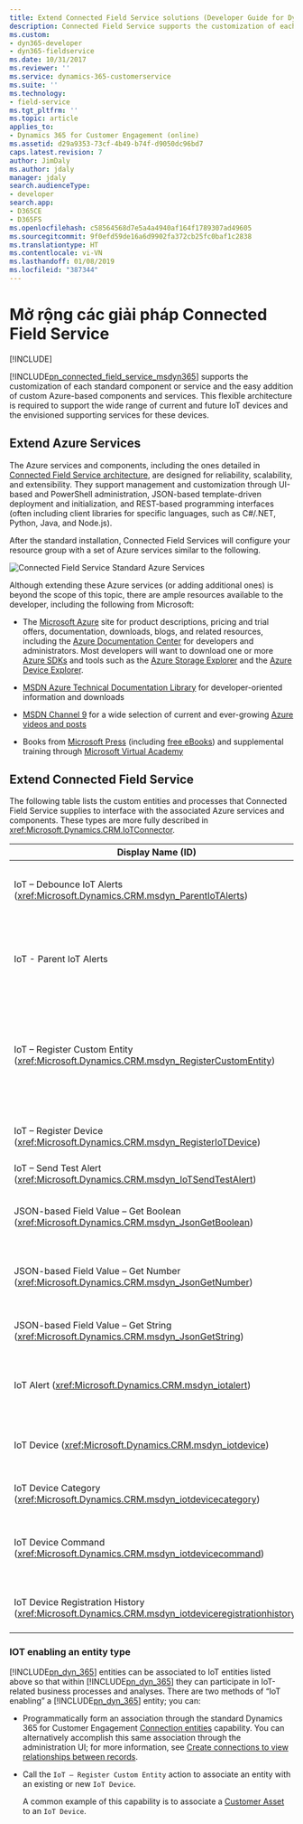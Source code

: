 ```yaml
---
title: Extend Connected Field Service solutions (Developer Guide for Dynamics 365 for Customer Engagement) | MicrosoftDocs
description: Connected Field Service supports the customization of each standard component or service and the easy addition of custom Azure-based components and services.
ms.custom:
- dyn365-developer
- dyn365-fieldservice
ms.date: 10/31/2017
ms.reviewer: ''
ms.service: dynamics-365-customerservice
ms.suite: ''
ms.technology:
- field-service
ms.tgt_pltfrm: ''
ms.topic: article
applies_to:
- Dynamics 365 for Customer Engagement (online)
ms.assetid: d29a9353-73cf-4b49-b74f-d9050dc96bd7
caps.latest.revision: 7
author: JimDaly
ms.author: jdaly
manager: jdaly
search.audienceType:
- developer
search.app:
- D365CE
- D365FS
ms.openlocfilehash: c58564568d7e5a4a4940af164f1789307ad49605
ms.sourcegitcommit: 9f0efd59de16a6d9902fa372cb25fc0baf1c2838
ms.translationtype: HT
ms.contentlocale: vi-VN
ms.lasthandoff: 01/08/2019
ms.locfileid: "387344"
---
```

# <a name="extend-connected-field-service-solutions"></a>Mở rộng các giải pháp Connected Field Service

[!INCLUDE[](../../includes/cc_applies_to_update_9_0_0.md)]

[!INCLUDE[pn_connected_field_service_msdyn365](../../includes/pn-connected-field-service-msdyn365.md)] supports the customization of each standard component or service and the easy addition of custom Azure-based components and services. This flexible architecture is required to support the wide range of current and future IoT devices and the envisioned supporting services for these devices.  
  
## <a name="extend-azure-services"></a>Extend Azure Services

 The Azure services and components, including the ones detailed in [Connected Field Service architecture](connected-field-service-architecture.md), are designed for reliability, scalability, and extensibility.  They support management and customization through UI-based and PowerShell administration, JSON-based template-driven deployment and initialization, and REST-based programming interfaces (often including client libraries for specific languages, such as C#/.NET, Python, Java, and Node.js).  
  
 After the standard installation, Connected Field Services will configure your resource group with a set of Azure services similar to the following.  
  
 ![Connected Field Service Standard Azure Services](../media/iot-standard-azure-service.jpg "Connected Field Service Standard Azure Services")  
  
 Although extending these Azure services (or adding additional ones) is beyond the scope of this topic, there are ample resources available to the developer, including the following from Microsoft:  
  
-   The [Microsoft Azure](https://azure.microsoft.com/) site for product descriptions, pricing and trial offers, documentation, downloads, blogs, and related resources, including the [Azure Documentation Center](https://azure.microsoft.com/documentation/) for developers and administrators. Most developers will want to download one or more [Azure SDKs](https://azure.microsoft.com/en-us/downloads/) and tools such as the [Azure Storage Explorer](http://storageexplorer.com/) and the [Azure Device Explorer](https://github.com/Azure/azure-iot-sdks/blob/master/tools/DeviceExplorer/doc/how_to_use_device_explorer.md).  
  
-   [MSDN Azure Technical Documentation Library](https://msdn.microsoft.com/library/azure/dn578280.aspx) for developer-oriented information and downloads  
  
-   [MSDN Channel 9](https://channel9.msdn.com/) for a wide selection of current and ever-growing [Azure videos and posts](https://channel9.msdn.com/tags/Azure/)  
  
-   Books from [Microsoft Press](https://www.microsoftpressstore.com/) (including [free eBooks](https://mva.microsoft.com/ebooks/)) and supplemental training through [Microsoft Virtual Academy](https://mva.microsoft.com/)  
  
## <a name="extend-connected-field-service"></a>Extend Connected Field Service  
 The following table lists the custom entities and processes that Connected Field Service supplies to interface with the associated Azure services and components. These types are more fully described in <xref:Microsoft.Dynamics.CRM.IoTConnector>.
  
|Display Name (ID)|Loại|Mô tả|  
|-------------------------|----------|-----------------|  
|IoT – Debounce IoT Alerts (<xref:Microsoft.Dynamics.CRM.msdyn_ParentIoTAlerts>)|Hành động|Links potential redundant alerts to an existing parent alert|  
|IoT - Parent IoT Alerts|Quy trình|Calls the `IoT - Debounce IoT Alerts` action and passes 60 for the `TimespanSeconds` parameter|  
|IoT – Register Custom Entity (<xref:Microsoft.Dynamics.CRM.msdyn_RegisterCustomEntity>)|Hành động|Registers any custom entity that may or may not already have connected IoT devices. This action invokes the `IoT – Register Device` action.|  
|IoT – Register Device (<xref:Microsoft.Dynamics.CRM.msdyn_RegisterIoTDevice>)|Hành động|Publishes the registration requests for an IoT device|  
|IoT – Send Test Alert (<xref:Microsoft.Dynamics.CRM.msdyn_IoTSendTestAlert>)|Hành động|*Reserved for future use*|  
|JSON-based Field Value – Get Boolean (<xref:Microsoft.Dynamics.CRM.msdyn_JsonGetBoolean>)|Hành động|Reads a Boolean property in the specified JSON object|  
|JSON-based Field Value – Get Number (<xref:Microsoft.Dynamics.CRM.msdyn_JsonGetNumber>)|Hành động|Reads a numeric property in the specified JSON object|  
|JSON-based Field Value – Get String (<xref:Microsoft.Dynamics.CRM.msdyn_JsonGetString>)|Hành động|Reads a string property in the specified JSON object|  
|IoT Alert (<xref:Microsoft.Dynamics.CRM.msdyn_iotalert>)|Thực thể|Represents a notable event sent from the associated IoT Hub|  
|IoT Device (<xref:Microsoft.Dynamics.CRM.msdyn_iotdevice>)|Thực thể|Represents a connected device that can be registered with a IoT Hub|  
|IoT Device Category (<xref:Microsoft.Dynamics.CRM.msdyn_iotdevicecategory>)|Thực thể|Represents a logical grouping of IoT devices|  
|IoT Device Command (<xref:Microsoft.Dynamics.CRM.msdyn_iotdevicecommand>)|Thực thể|Represents an outgoing message to a device connected to the IoT Hub|  
|IoT Device Registration History (<xref:Microsoft.Dynamics.CRM.msdyn_iotdeviceregistrationhistory>)|Thực thể|Tracks registration activities of an IoT device|  
  
### <a name="iot-enabling-an-entity-type"></a>IOT enabling an entity type

 [!INCLUDE[pn_dyn_365](../../includes/pn-dyn-365.md)] entities can be associated to IoT entities listed above so that within [!INCLUDE[pn_dyn_365](../../includes/pn-dyn-365.md)] they can participate in IoT-related business processes and analyses. There are two methods of “IoT enabling” a [!INCLUDE[pn_dyn_365](../../includes/pn-dyn-365.md)] entity; you can:  
  
- Programmatically form an association through the standard Dynamics 365 for Customer Engagement [Connection entities](../../developer/connection-entities.md) capability. You can alternatively accomplish this same association through the administration UI; for more information, see [Create connections to view relationships between records](https://www.microsoft.com/dynamics/crm-customer-center/create-connections-to-view-relationships-between-records.aspx).  
  
- Call the `IoT – Register Custom Entity` action to associate an entity with an existing or new `IoT Device`.  
  
  A common example of this capability is to associate a [Customer Asset](https://www.microsoft.com/dynamics/crm-customer-center/configure-and-set-up-customer-assets-field-service.aspx) to an `IoT Device`.
